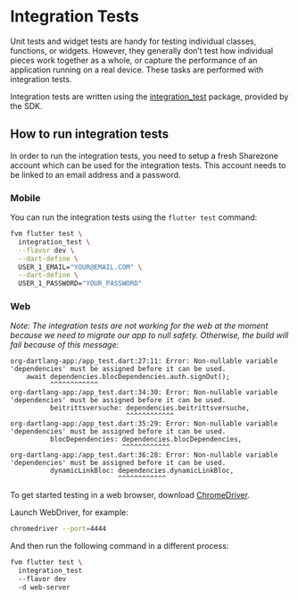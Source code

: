 # Integration Tests

Unit tests and widget tests are handy for testing individual classes, functions, or widgets. However, they generally don’t test how individual pieces work together as a whole, or capture the performance of an application running on a real device. These tasks are performed with integration tests.

Integration tests are written using the [integration_test](https://github.com/flutter/flutter/tree/master/packages/integration_test) package, provided by the SDK.

## How to run integration tests

In order to run the integration tests, you need to setup a fresh Sharezone account which can be used for the integration tests. This account needs to be linked to an email address and a password.

### Mobile

You can run the integration tests using the `flutter test` command:
```sh
fvm flutter test \
  integration_test \
  --flavor dev \
  --dart-define \
  USER_1_EMAIL="YOUR@EMAIL.COM" \
  --dart-define \
  USER_1_PASSWORD="YOUR_PASSWORD"
```

### Web

_Note: The integration tests are not working for the web at the moment because we need to migrate our app to null safety. Otherwise, the build will fail because of this message:_
```
org-dartlang-app:/app_test.dart:27:11: Error: Non-nullable variable 'dependencies' must be assigned before it can be used.
    await dependencies.blocDependencies.auth.signOut();
          ^^^^^^^^^^^^
org-dartlang-app:/app_test.dart:34:30: Error: Non-nullable variable 'dependencies' must be assigned before it can be used.
          beitrittsversuche: dependencies.beitrittsversuche,
                             ^^^^^^^^^^^^
org-dartlang-app:/app_test.dart:35:29: Error: Non-nullable variable 'dependencies' must be assigned before it can be used.
          blocDependencies: dependencies.blocDependencies,
                            ^^^^^^^^^^^^
org-dartlang-app:/app_test.dart:36:28: Error: Non-nullable variable 'dependencies' must be assigned before it can be used.
          dynamicLinkBloc: dependencies.dynamicLinkBloc,
                           ^^^^^^^^^^^^
```

To get started testing in a web browser, download [ChromeDriver](https://chromedriver.chromium.org/downloads).

Launch WebDriver, for example:
```sh
chromedriver --port=4444
```

And then run the following command in a different process:
```sh
fvm flutter test \
  integration_test
  --flavor dev
  -d web-server
```


